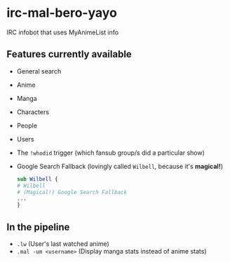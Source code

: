 irc-mal-bero-yayo
=================

IRC infobot that uses MyAnimeList info

## Features currently available
  * General search
   * Anime
   * Manga
   * Characters
   * People
   * Users
  * The `!whodid` trigger (which fansub group/s did a particular show)
  * Google Search Fallback (lovingly called `Wilbell`, because it's **magical!**)
   
    ```perl
    sub Wilbell {
    # Wilbell
    # (Magical!) Google Search Fallback
    ...
    }
    ```
## In the pipeline
  * `.lw` (User's last watched anime)
  * `.mal -um <username>` (Display manga stats instead of anime stats)
